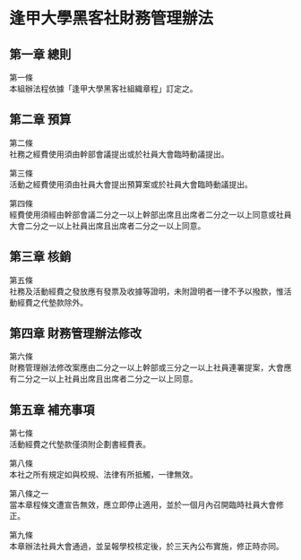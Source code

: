 # 逢甲大學黑客社財務管理辦法

## 第一章 總則
第一條  
本組辦法程依據「逢甲大學黑客社組織章程」訂定之。  

## 第二章 預算
第二條  
社務之經費使用須由幹部會議提出或於社員大會臨時動議提出。  

第三條  
活動之經費使用須由社員大會提出預算案或於社員大會臨時動議提出。  

第四條  
經費使用須經由幹部會議二分之一以上幹部出席且出席者二分之一以上同意或社員大會二分之一以上社員出席且出席者二分之一以上同意。   


## 第三章 核銷
第五條  
社務及活動經費之發放應有發票及收據等證明，未附證明者一律不予以撥款，惟活動經費之代墊款除外。  

## 第四章 財務管理辦法修改
第六條  
財務管理辦法修改案應由二分之一以上幹部或三分之一以上社員連署提案，大會應有二分之一以上社員出席且出席者二分之一以上同意。  

## 第五章 補充事項
第七條  
活動經費之代墊款僅須附企劃書經費表。  

第八條  
本社之所有規定如與校規、法律有所抵觸，一律無效。   

第八條之一  
當本章程條文遭宣告無效，應立即停止適用，並於一個月內召開臨時社員大會修正。   

第九條  
本章辦法社員大會通過，並呈報學校核定後，於三天內公布實施，修正時亦同。    


